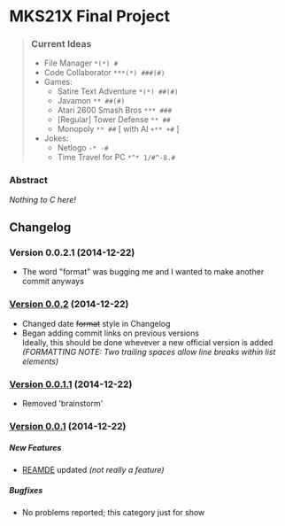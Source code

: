 # MKS21X Final Project
> ### Current Ideas
> - File Manager `*(*) #`
> - Code Collaborator `***(*) ###(#)`
> - Games:
>   - Satire Text Adventure `*(*) ##(#)`
>   - Javamon `** ##(#)`
>   - Atari 2600 Smash Bros `*** ###`
>   - \[Regular\] Tower Defense `** ##`
>   - Monopoly `** ##` \[ with AI `+** +#` \]
> - Jokes:
>   - Netlogo `-* -#`
>   - Time Travel for PC `*^* 1/#^-8.#`

### Abstract
*Nothing to C here!*

## Changelog

### Version 0.0.2.1 (2014-12-22)
  - The word "format" was bugging me and I wanted to make another commit anyways

### [Version 0.0.2](https://github.com/backfrip/MKS21X-Final-Project/commit/7b5023ac461ca9d7c9e6357520921f2d0307a9d5) (2014-12-22)
  - Changed date ~~format~~ style in Changelog
  - Began adding commit links on previous versions  
    Ideally, this should be done whevever a new official version is added  
    _(FORMATTING NOTE: Two trailing spaces allow line breaks within list elements)_

### [Version 0.0.1.1](https://github.com/backfrip/MKS21X-Final-Project/commit/50b2475dd54e154fd75b9c9cf949b935a2546642) (2014-12-22)
- Removed 'brainstorm'

### [Version 0.0.1](https://github.com/backfrip/MKS21X-Final-Project/commit/bb974cf5a54ec30eb16460d5ee0751c9a0eb74c3) (2014-12-22)

##### New Features
- [REAMDE](README.md) updated *(not really a feature)*

##### Bugfixes
- No problems reported; this category just for show
